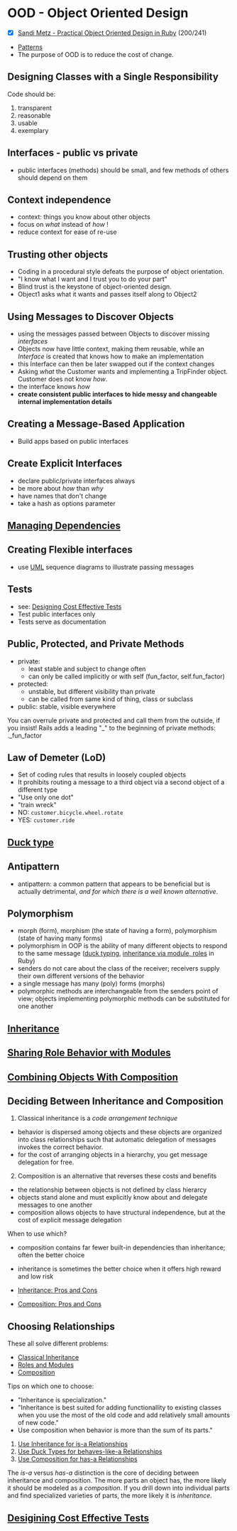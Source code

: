 # OOD - Object Oriented Design
- [x] [Sandi Metz - Practical Object Oriented Design in Ruby](https://www.poodr.com/) (200/241)
- [Patterns](/pages/patterns-pattern-languages)
- The purpose of OOD is to reduce the cost of change.

## Designing Classes with a Single Responsibility
Code should be:

1. transparent
2. reasonable
3. usable
4. exemplary

## Interfaces - public vs private
- public interfaces (methods) should be small, and few methods of others should depend on them

## Context independence
- context: things you know about other objects
- focus on _what_ instead of _how_ !
- reduce context for ease of re-use

## Trusting other objects
- Coding in a procedural style defeats the purpose of object orientation.
- "I know what I want and I trust you to do your part"
- Blind trust is the keystone of object-oriented design.
- Object1 asks what it wants and passes itself along to Object2

## Using Messages to Discover Objects
- using the messages passed between Objects to discover missing _interfaces_
- Objects now have little context, making them reusable, while an _Interface_ is created that knows how to make an implementation
- this Interface can then be later swapped out if the context changes
- Asking _what_ the Customer wants and implementing a TripFinder object. Customer does not know _how_.
- the interface knows _how_
- **create consistent public interfaces to hide messy and changeable internal implementation details**

## Creating a Message-Based Application
- Build apps based on public interfaces

## Create Explicit Interfaces
- declare public/private interfaces always
- be more about _how_ than _why_
- have names that don't change
- take a hash as options parameter

## [Managing Dependencies](/pages/ood-managing-dependencies)

## Creating Flexible interfaces
- use [UML](/pages/uml-unified-modeling-language-c4) sequence diagrams to illustrate passing messages

## Tests
- see: [Designing Cost Effective Tests](/pages/ood-designing-cost-effective-tests)
- Test public interfaces only
- Tests serve as documentation

## Public, Protected, and Private Methods
- private:
  - least stable and subject to change often
  - can only be called implicitly or with self (fun_factor, self.fun_factor)
- protected:
  - unstable, but different visibility than private
  - can be called from same kind of thing, class or subclass
- public: stable, visible everywhere

You can overrule private and protected and call them from the outside, if you insist!
Rails adds a leading "_" to the beginning of private methods: ._fun_factor

## Law of Demeter (LoD)
- Set of coding rules that results in loosely coupled objects
- It prohibits routing a message to a third object via a second object of a different type
- "Use only one dot"
- "train wreck"
- NO: `customer.bicycle.wheel.rotate`
- YES: `customer.ride`

## [Duck type](/pages/duck-type)

## Antipattern
- antipattern: a common pattern that appears to be beneficial but is actually detrimental, _and for which there is a well known alternative_.

## Polymorphism
- morph (form), morphism (the state of having a form), polymorphism (state of having many forms)
- polymorphism in OOP is the ability of many different objects to respond to the same message ([duck typing](/pages/duck-type), [inheritance via module, roles](/pages/ood-roles-modules) in Ruby)
- senders do not care about the class of the receiver; receivers supply their own different versions of the behavior
- a single message has many (poly) forms (morphs)
- polymorphic methods are interchangeable from the senders point of view; objects implementing polymorphic methods can be substituted for one another

## [Inheritance](/pages/ood-inheritance)

## [Sharing Role Behavior with Modules](/pages/ood-roles-modules)

## [Combining Objects With Composition](/pages/ood-composition)

## Deciding Between Inheritance and Composition
1. Classical inheritance is a _code arrangement technique_
- behavior is dispersed among objects and these objects are organized into class relationships
such that automatic delegation of messages invokes the correct behavior.
- for the cost of arranging objects in a hierarchy, you get message delegation for free.

2. Composition is an alternative that reverses these costs and benefits
- the relationship between objects is not defined by class hierarcy
- objects stand alone and must explicitly know about and delegate messages to one another
- composition allows objects to have structural independence, but at the cost of explicit message delegation

When to use which?
- composition contains far fewer built-in dependencies than inheritance; often the better choice
- inheritance is sometimes the better choice when it offers high reward and low risk

- [Inheritance: Pros and Cons](/pages/ood-inheritance#accepting-the-consequences-of-inheritance)
- [Composition: Pros and Cons](/pages/ood-composition#accepting-the-consequences-of-composition)

## Choosing Relationships
These all solve different problems:
- [Classical Inheritance](/pages/ood-inheritance)
- [Roles and Modules](/pages/ood-roles-modules)
- [Composition](/pages/ood-composition)

Tips on which one to choose:
- "Inheritance is specialization."
- "Inheritance is best suited for adding functionallity to existing classes
when you use the most of the old code and add relatively small amounts of new code."
- Use composition when behavior is more than the sum of its parts."

1. [Use Inheritance for is-a Relationships](/pages/ood-inheritance#use-inheritance-for-is-a-relationships)
2. [Use Duck Types for behaves-like-a Relationships](/pages/ood-roles-modules#use-duck-types-for-behaves-like-a-relationships)
3. [Use Composition for has-a Relationships](/pages/ood-composition#use-composition-for-has-a-relationships)

The _is-a_ versus _has-a_ distinction is the core of deciding between inheritance and composition.
The more parts an object has, the more likely it should be modeled as a _composition_.
If you drill down into individual parts and find specialized varieties of parts, the more likely it is _inheritance_.

## [Desigining Cost Effective Tests](/pages/ood-designing-cost-effective-tests)
